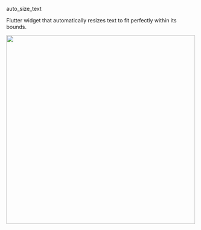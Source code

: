auto_size_text

Flutter widget that automatically resizes text to fit perfectly within its bounds.

<img src="images/auto_size_text1.gif" width="500px">